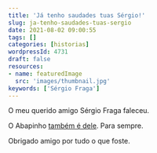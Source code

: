 ```yaml
---
title: 'Já tenho saudades tuas Sérgio!'
slug: ja-tenho-saudades-tuas-sergio
date: 2021-08-02 09:00:55
tags: []
categories: [historias]
wordpressId: 4731
draft: false
resources:
- name: featuredImage
  src: 'images/thumbnail.jpg'
keywords: ['Sérgio Fraga']
---
```

O meu querido amigo Sérgio Fraga faleceu.

O Abapinho [também é dele][1].
Para sempre.

Obrigado amigo por tudo o que foste.

   [1]: https://abapinho.com/?s=fraga
